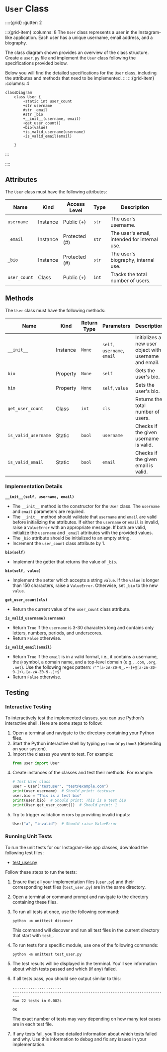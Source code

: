 # `User` Class


::::{grid}
:gutter: 2

:::{grid-item}
:columns: 8
The `User` class represents a user in the Instagram-like application. Each user has a unique username, email address, and a biography.


The class diagram shown provides an overview of the class structure.  Create a `user.py` file and implement the `User` class following the specifications provided below.

Below you will find the detailed specifications for the `User` class, including the attributes and methods that need to be implemented.
:::
:::{grid-item}
:columns: 4
```{mermaid}
classDiagram
    class User {
        +static int user_count
        +str username
        #str _email
        #str _bio
        +__init__(username, email)
        +get_user_count()
        +bio(value)
        +is_valid_username(username)
        +is_valid_email(email)
        
    }
```
:::

::::


## Attributes

The `User` class must have the following attributes:

| Name               | Kind          | Access Level  | Type    | Description                          |
|--------------------|---------------|---------------|---------|--------------------------------------|
| `username`         | Instance      | Public (+)    | `str`   | The user's username.                 |
| `_email`           | Instance      | Protected (#) | `str`   | The user's email, intended for internal use. |
| `_bio`             | Instance      | Protected (#) | `str`   | The user's biography, internal use.  |
| `user_count`       | Class         | Public (+)    | `int`   | Tracks the total number of users.    |




## Methods

The `User` class must have the following methods:


| Name                | Kind          | Return Type   | Parameters                          | Description                                |
|---------------------|---------------|--------------|-------------------------------------|--------------------------------------------|
| `__init__`          | Instance      | `None`         | `self`, `username`, `email`         | Initializes a new user object with username and email. |
| `bio`               | Property      | `None`         | `self`                              | Gets the user's bio.                       |
| `bio`               | Property      | `None`         | `self`, `value`                     | Sets the user's bio.                       |
| `get_user_count`    | Class         | `int`          | `cls`                               | Returns the total number of users.         |
| `is_valid_username` | Static        | `bool`         | `username`                          | Checks if the given username is valid.     |
| `is_valid_email`    | Static        | `bool`         | `email`                             | Checks if the given email is valid.        |



### Implementation Details

**`__init__(self, username, email)`**
- The `__init__` method is the constructor for the `User` class. The `username` and `email` parameters are required. 
- The `__init__` method should validate that `username` and `email` are valid before initializing the attributes. If either the `username` or `email` is invalid, raise a `ValueError` with an appropriate message. If both are valid, initialize the `username` and `_email` attributes with the provided values.
- The `_bio` attribute should be initialized to an empty string.
- Increment the `user_count` class attribute by 1.

**`bio(self)`**
- Implement the getter that returns the value of `_bio`.

**`bio(self, value)`**
- Implement the setter which accepts a string `value`. If the `value` is longer than 150 characters, raise a `ValueError`. Otherwise, set `_bio` to the new `value`.


**`get_user_count(cls)`**
- Return the current value of the `user_count` class attribute.


**`is_valid_username(username)`**
- Return `True` if the `username` is 3-30 characters long and contains only letters, numbers, periods, and underscores.
- Return `False` otherwise.


**`is_valid_email(email)`**
- Return `True` if the `email` is in a valid format, i.e., it contains a username, the `@` symbol, a domain name, and a top-level domain (e.g., `.com`, `.org`, `.net`). Use the following regex pattern: `r'^[a-zA-Z0-9_.+-]+@[a-zA-Z0-9-]+\.[a-zA-Z0-9-.]+$'`
- Return `False` otherwise.


## Testing

### Interactive Testing

To interactively test the implemented classes, you can use Python's interactive shell. Here are some steps to follow:

1. Open a terminal and navigate to the directory containing your Python files.
2. Start the Python interactive shell by typing `python` or `python3` (depending on your system).
3. Import the classes you want to test. For example:
   ```python
   from user import User
   ```
4. Create instances of the classes and test their methods. For example:
   ```python
   # Test User class
   user = User("testuser", "test@example.com")
   print(user.username)  # Should print: testuser
   user.bio = "This is a test bio"
   print(user.bio)  # Should print: This is a test bio
   print(User.get_user_count())  # Should print: 1

5. Try to trigger validation errors by providing invalid inputs:
   ```python
   User("a", "invalid")  # Should raise ValueError
   ```

### Running Unit Tests

To run the unit tests for our Instagram-like app classes, download the following test files:

- [test_user.py](./test_user.py)

Follow these steps to run the tests:

1. Ensure that all your implementation files (`user.py`) and their corresponding test files (`test_user.py`) are in the same directory.

2. Open a terminal or command prompt and navigate to the directory containing these files.

3. To run all tests at once, use the following command:
   ```
   python -m unittest discover
   ```
   This command will discover and run all test files in the current directory that start with `test_`.

4. To run tests for a specific module, use one of the following commands:
   ```
   python -m unittest test_user.py
   ```

5. The test results will be displayed in the terminal. You'll see information about which tests passed and which (if any) failed.

6. If all tests pass, you should see output similar to this:
   ```
   ......................
   ----------------------------------------------------------------------
   Ran 22 tests in 0.002s

   OK
   ```
   The exact number of tests may vary depending on how many test cases are in each test file.

7. If any tests fail, you'll see detailed information about which tests failed and why. Use this information to debug and fix any issues in your implementation.
